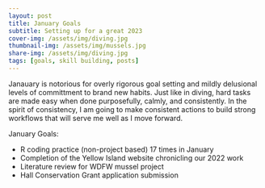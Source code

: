 ```yaml
---
layout: post
title: January Goals
subtitle: Setting up for a great 2023
cover-img: /assets/img/diving.jpg
thumbnail-img: /assets/img/mussels.jpg
share-img: /assets/img/diving.jpg
tags: [goals, skill building, posts]
---
```


Janauary is notorious for overly rigorous goal setting and mildly delusional levels of committment to brand new habits. Just like in diving, hard tasks are made easy when done purposefully, calmly, and consistently. In the spirit of consistency, I am going to make  consistent actions to build strong workflows that will serve me well as I move forward. 

January Goals:
* R coding practice (non-project based) 17 times in January
* Completion of the Yellow Island website chronicling our 2022 work
* Literature review for WDFW mussel project
* Hall Conservation Grant application submission
